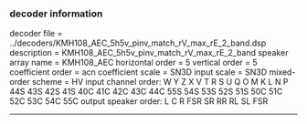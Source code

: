 
### decoder information 
decoder file = ../decoders/KMH108_AEC_5h5v_pinv_match_rV_max_rE_2_band.dsp
description = KMH108_AEC_5h5v_pinv_match_rV_max_rE_2_band
speaker array name = KMH108_AEC
horizontal order   = 5
vertical order     = 5
coefficient order  = acn
coefficient scale  = SN3D
input scale        = SN3D
mixed-order scheme = HV
input channel order: W Y Z X V T R S U Q O M K L N P 44S 43S 42S 41S 40C 41C 42C 43C 44C 55S 54S 53S 52S 51S 50C 51C 52C 53C 54C 55C 
output speaker order: L C R FSR SR RR RL SL FSR 

---

